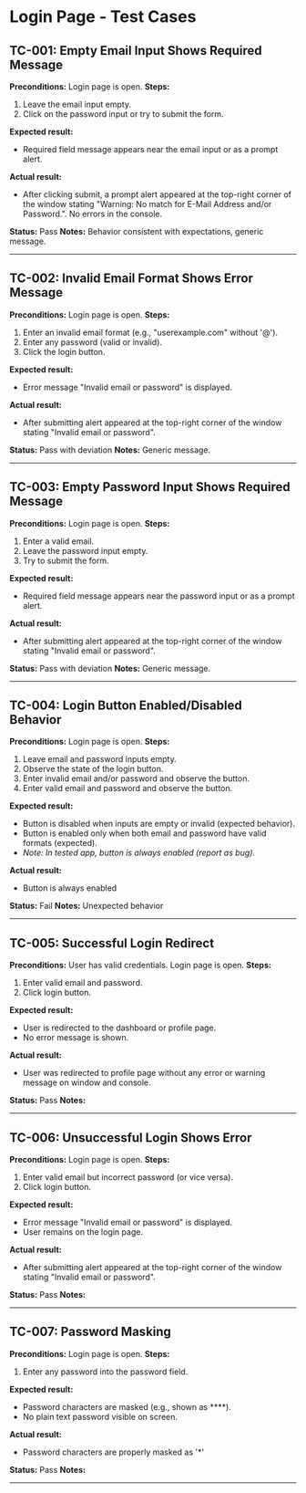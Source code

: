 # Login Page - Test Cases

## TC-001: Empty Email Input Shows Required Message
**Preconditions:** Login page is open.
**Steps:**
1. Leave the email input empty.
2. Click on the password input or try to submit the form.

**Expected result:**
- Required field message appears near the email input or as a prompt alert.

**Actual result:**
- After clicking submit, a prompt alert appeared at the top-right corner of the window stating "Warning: No match for E-Mail Address and/or Password.". No errors in the console.

**Status:** Pass
**Notes:** Behavior consistent with expectations, generic message.

---

## TC-002: Invalid Email Format Shows Error Message
**Preconditions:** Login page is open.
**Steps:**
1. Enter an invalid email format (e.g., "userexample.com" without '@').
2. Enter any password (valid or invalid).
3. Click the login button.

**Expected result:**
- Error message "Invalid email or password" is displayed.

**Actual result:**
- After submitting alert appeared at the top-right corner of the window stating "Invalid email or password".

**Status:** Pass with deviation
**Notes:** Generic message.

---

## TC-003: Empty Password Input Shows Required Message
**Preconditions:** Login page is open.
**Steps:**
1. Enter a valid email.
2. Leave the password input empty.
3. Try to submit the form.

**Expected result:**
- Required field message appears near the password input or as a prompt alert.

**Actual result:**
- After submitting alert appeared at the top-right corner of the window stating "Invalid email or password".

**Status:** Pass with deviation
**Notes:** Generic message.

---

## TC-004: Login Button Enabled/Disabled Behavior
**Preconditions:** Login page is open.
**Steps:**
1. Leave email and password inputs empty.
2. Observe the state of the login button.
3. Enter invalid email and/or password and observe the button.
4. Enter valid email and password and observe the button.

**Expected result:**
- Button is disabled when inputs are empty or invalid (expected behavior).
- Button is enabled only when both email and password have valid formats (expected).
- *Note: In tested app, button is always enabled (report as bug).*

**Actual result:**
- Button is always enabled

**Status:** Fail
**Notes:** Unexpected behavior

---

## TC-005: Successful Login Redirect
**Preconditions:** User has valid credentials. Login page is open.
**Steps:**
1. Enter valid email and password.
2. Click login button.

**Expected result:**
- User is redirected to the dashboard or profile page.
- No error message is shown.

**Actual result:**
- User was redirected to profile page without any error or warning message on window and console.

**Status:** Pass
**Notes:**

---

## TC-006: Unsuccessful Login Shows Error
**Preconditions:** Login page is open.
**Steps:**
1. Enter valid email but incorrect password (or vice versa).
2. Click login button.

**Expected result:**
- Error message "Invalid email or password" is displayed.
- User remains on the login page.

**Actual result:**
- After submitting alert appeared at the top-right corner of the window stating "Invalid email or password".

**Status:** Pass
**Notes:**

---

## TC-007: Password Masking
**Preconditions:** Login page is open.
**Steps:**
1. Enter any password into the password field.

**Expected result:**
- Password characters are masked (e.g., shown as ****).
- No plain text password visible on screen.

**Actual result:**
- Password characters are properly masked as '*'

**Status:** Pass
**Notes:**

---